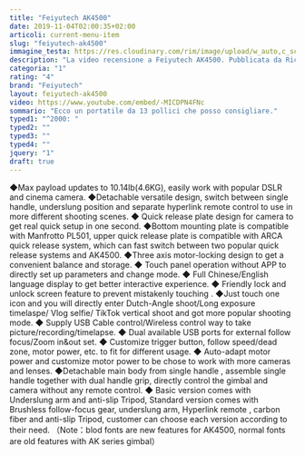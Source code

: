 ```yaml
---
title: "Feiyutech AK4500"
date: 2019-11-04T02:00:35+02:00
articoli: current-menu-item
slug: "feiyutech-ak4500"
immagine_testa: https://res.cloudinary.com/rim/image/upload/w_auto,c_scale,q_auto,f_auto/v1571404021/recensioni/lenovo-thinkbook-13s.jpg
description: "La video recensione a Feiyutech AK4500. Pubblicata da Riccardo Palombo."
categoria: "1"
rating: "4"
brand: "Feiyutech"
layout: feiyutech-ak4500
video: https://www.youtube.com/embed/-MICDPN4FNc
sommario: "Ecco un portatile da 13 pollici che posso consigliare."
typed1: "^2000: "
typed2: ""
typed3: ""
typed4: ""
jquery: "1"
draft: true
---
```


◆Max payload updates to 10.14lb(4.6KG), easily work with popular DSLR and cinema camera.
◆Detachable versatile design, switch between single handle, underslung position and separate hyperlink remote control to use in more different shooting scenes.
◆ Quick release plate design for camera to get real quick setup in one second.
◆Bottom mounting plate is compatible with Manfrotto PL501, upper quick release plate is compatible with ARCA quick release system, which can fast switch between two popular quick release systems and AK4500.
◆Three axis motor-locking design to get a convenient balance and storage.
◆ Touch panel operation without APP to directly set up parameters and change mode.
◆ Full Chinese/English language display to get better interactive experience.
◆ Friendly lock and unlock screen feature to prevent mistakenly touching .
◆Just touch one icon and you will directly enter Dutch-Angle shoot/Long exposure timelaspe/ Vlog selfie/ TikTok vertical shoot and got more popular shooting mode.
◆ Supply USB Cable control/Wireless control way to take picture/recording/timelapse.
◆ Dual available USB ports for external follow focus/Zoom in&out set.
◆ Customize trigger button, follow speed/dead zone, motor power, etc. to fit for different usage.
◆ Auto-adapt motor power and customize motor power to be chose to work with more cameras and lenses.
◆Detachable main body from single handle , assemble single handle together with dual handle grip, directly control the gimbal and camera without any remote control.
◆ Basic version comes with Underslung arm and anti-slip Tripod, Standard version comes with Brushless follow-focus gear, underslung arm, Hyperlink remote , carbon fiber and anti-slip Tripod, customer can choose each version according to their need.
（Note：blod fonts are new features for AK4500, normal fonts are old features with AK series gimbal）